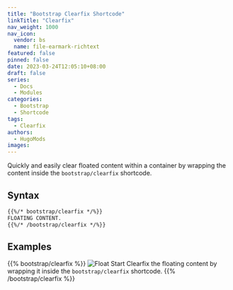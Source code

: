 ```yaml
---
title: "Bootstrap Clearfix Shortcode"
linkTitle: "Clearfix"
nav_weight: 1000
nav_icon:
  vendor: bs
  name: file-earmark-richtext
featured: false
pinned: false
date: 2023-03-24T12:05:10+08:00
draft: false
series:
  - Docs
  - Modules
categories:
  - Bootstrap
  - Shortcode
tags:
  - Clearfix
authors:
  - HugoMods
images:
---
```


Quickly and easily clear floated content within a container by wrapping the content inside the `bootstrap/clearfix` shortcode.

<!--more-->

## Syntax

```markdown
{{%/* bootstrap/clearfix */%}}
FLOATING CONTENT.
{{%/* /bootstrap/clearfix */%}}
```

## Examples

{{% bootstrap/clearfix %}}
![Float Start](images/example.jpg?width=200px#float-start) Clearfix the floating content by wrapping it inside the `bootstrap/clearfix` shortcode.
{{% /bootstrap/clearfix %}}
